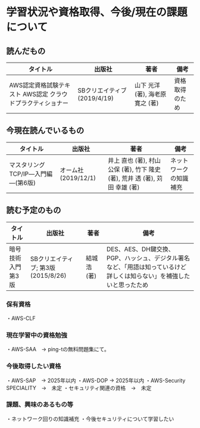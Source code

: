 # 学習状況や資格取得、今後/現在の課題について

## 読んだもの

| タイトル | 出版社 | 著者 | 備考 |
| ---- | ---- | ---- | ---- |
| AWS認定資格試験テキスト AWS認定 クラウドプラクティショナー | SBクリエイティブ (2019/4/19) | 山下 光洋 (著), 海老原 寛之 (著) | 資格取得のため |

## 今現在読んでいるもの

| タイトル | 出版社 | 著者 | 備考 |
| ---- | ---- | ---- | ---- |
| マスタリングTCP/IP―入門編―(第6版) | オーム社 (2019/12/1) | 井上 直也 (著), 村山 公保 (著), 竹下 隆史 (著), 荒井 透 (著), 苅田 幸雄 (著) | ネットワークの知識補充 |

## 読む予定のもの

| タイトル | 出版社 | 著者 | 備考 |
| ---- | ---- | ---- | ---- |
| 暗号技術入門 第3版 | SBクリエイティブ; 第3版 (2015/8/26) | 結城 浩 (著) | DES、AES、DH鍵交換、PGP、ハッシュ、デジタル署名など、「用語は知っているけど詳しくは知らない」を補強したいと思ったため  |

### 保有資格
・AWS-CLF

### 現在学習中の資格勉強
・AWS-SAA　→  ping-tの無料問題集にて。

### 今後取得したい資格
・AWS-SAP　→ 2025年以内
・AWS-DOP → 2025年以内
・AWS-Security SPECIALITY　→　未定
・セキュリティ関連の資格　→　未定

### 課題、興味のあるもの等
・ネットワーク回りの知識補充
・今後セキュリティについて学習したい